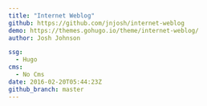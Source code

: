 ```yaml
---
title: "Internet Weblog"
github: https://github.com/jnjosh/internet-weblog
demo: https://themes.gohugo.io/theme/internet-weblog/
author: Josh Johnson

ssg:
  - Hugo
cms:
  - No Cms
date: 2016-02-20T05:44:23Z
github_branch: master
---
```

